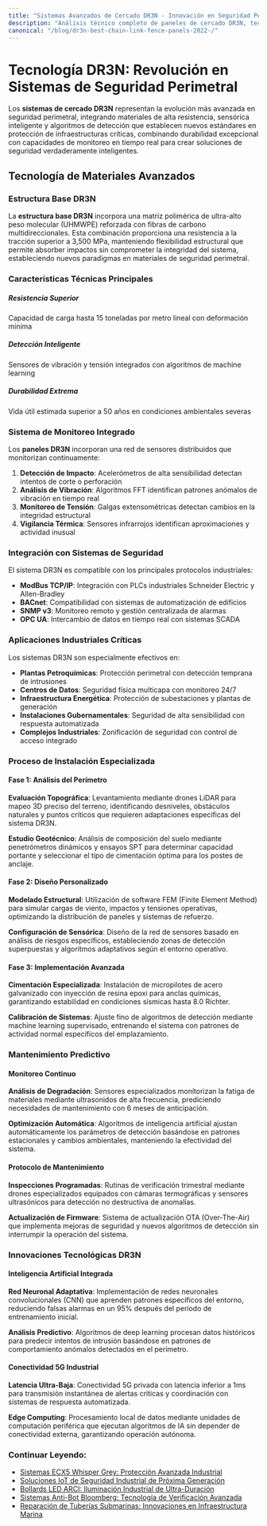 ```yaml
---
title: "Sistemas Avanzados de Cercado DR3N - Innovación en Seguridad Perimetral 2025"
description: "Análisis técnico completo de paneles de cercado DR3N, tecnologías de seguridad perimetral, materiales avanzados y sistemas inteligentes de detección. Guía especializada en protección industrial."
canonical: "/blog/dr3n-best-chain-link-fence-panels-2022-/"
---
```


# Tecnología DR3N: Revolución en Sistemas de Seguridad Perimetral

Los **sistemas de cercado DR3N** representan la evolución más avanzada en seguridad perimetral, integrando materiales de alta resistencia, sensórica inteligente y algoritmos de detección que establecen nuevos estándares en protección de infraestructuras críticas, combinando durabilidad excepcional con capacidades de monitoreo en tiempo real para crear soluciones de seguridad verdaderamente inteligentes.

## Tecnología de Materiales Avanzados

### Estructura Base DR3N

La **estructura base DR3N** incorpora una matriz polimérica de ultra-alto peso molecular (UHMWPE) reforzada con fibras de carbono multidireccionales. Esta combinación proporciona una resistencia a la tracción superior a 3,500 MPa, manteniendo flexibilidad estructural que permite absorber impactos sin comprometer la integridad del sistema, estableciendo nuevos paradigmas en materiales de seguridad perimetral.

### Características Técnicas Principales

<div class="row">
<div class="col-md-4 mb-3">
<div class="card">
<div class="card-body">
<h5 class="card-title">Resistencia Superior</h5>
<p class="card-text">Capacidad de carga hasta 15 toneladas por metro lineal con deformación mínima</p>
</div>
</div>
</div>
<div class="col-md-4 mb-3">
<div class="card">
<div class="card-body">
<h5 class="card-title">Detección Inteligente</h5>
<p class="card-text">Sensores de vibración y tensión integrados con algoritmos de machine learning</p>
</div>
</div>
</div>
<div class="col-md-4 mb-3">
<div class="card">
<div class="card-body">
<h5 class="card-title">Durabilidad Extrema</h5>
<p class="card-text">Vida útil estimada superior a 50 años en condiciones ambientales severas</p>
</div>
</div>
</div>
</div>

### Sistema de Monitoreo Integrado

Los **paneles DR3N** incorporan una red de sensores distribuidos que monitorizan continuamente:

1. **Detección de Impacto**: Acelerómetros de alta sensibilidad detectan intentos de corte o perforación
2. **Análisis de Vibración**: Algoritmos FFT identifican patrones anómalos de vibración en tiempo real
3. **Monitoreo de Tensión**: Galgas extensométricas detectan cambios en la integridad estructural
4. **Vigilancia Térmica**: Sensores infrarrojos identifican aproximaciones y actividad inusual

### Integración con Sistemas de Seguridad

El sistema DR3N es compatible con los principales protocolos industriales:

- **ModBus TCP/IP**: Integración con PLCs industriales Schneider Electric y Allen-Bradley
- **BACnet**: Compatibilidad con sistemas de automatización de edificios
- **SNMP v3**: Monitoreo remoto y gestión centralizada de alarmas
- **OPC UA**: Intercambio de datos en tiempo real con sistemas SCADA

### Aplicaciones Industriales Críticas

Los sistemas DR3N son especialmente efectivos en:

- **Plantas Petroquímicas**: Protección perimetral con detección temprana de intrusiones
- **Centros de Datos**: Seguridad física multicapa con monitoreo 24/7
- **Infraestructura Energética**: Protección de subestaciones y plantas de generación
- **Instalaciones Gubernamentales**: Seguridad de alta sensibilidad con respuesta automatizada
- **Complejos Industriales**: Zonificación de seguridad con control de acceso integrado

### Proceso de Instalación Especializada

#### Fase 1: Análisis del Perímetro

**Evaluación Topográfica**: Levantamiento mediante drones LiDAR para mapeo 3D preciso del terreno, identificando desniveles, obstáculos naturales y puntos críticos que requieren adaptaciones específicas del sistema DR3N.

**Estudio Geotécnico**: Análisis de composición del suelo mediante penetrómetros dinámicos y ensayos SPT para determinar capacidad portante y seleccionar el tipo de cimentación óptima para los postes de anclaje.

#### Fase 2: Diseño Personalizado

**Modelado Estructural**: Utilización de software FEM (Finite Element Method) para simular cargas de viento, impactos y tensiones operativas, optimizando la distribución de paneles y sistemas de refuerzo.

**Configuración de Sensórica**: Diseño de la red de sensores basado en análisis de riesgos específicos, estableciendo zonas de detección superpuestas y algoritmos adaptativos según el entorno operativo.

#### Fase 3: Implementación Avanzada

**Cimentación Especializada**: Instalación de micropilotes de acero galvanizado con inyección de resina epoxi para anclas químicas, garantizando estabilidad en condiciones sísmicas hasta 8.0 Richter.

**Calibración de Sistemas**: Ajuste fino de algoritmos de detección mediante machine learning supervisado, entrenando el sistema con patrones de actividad normal específicos del emplazamiento.

### Mantenimiento Predictivo

#### Monitoreo Continuo

**Análisis de Degradación**: Sensores especializados monitorizan la fatiga de materiales mediante ultrasonidos de alta frecuencia, prediciendo necesidades de mantenimiento con 6 meses de anticipación.

**Optimización Automática**: Algoritmos de inteligencia artificial ajustan automáticamente los parámetros de detección basándose en patrones estacionales y cambios ambientales, manteniendo la efectividad del sistema.

#### Protocolo de Mantenimiento

**Inspecciones Programadas**: Rutinas de verificación trimestral mediante drones especializados equipados con cámaras termográficas y sensores ultrasónicos para detección no destructiva de anomalías.

**Actualización de Firmware**: Sistema de actualización OTA (Over-The-Air) que implementa mejoras de seguridad y nuevos algoritmos de detección sin interrumpir la operación del sistema.

### Innovaciones Tecnológicas DR3N

#### Inteligencia Artificial Integrada

**Red Neuronal Adaptativa**: Implementación de redes neuronales convolucionales (CNN) que aprenden patrones específicos del entorno, reduciendo falsas alarmas en un 95% después del período de entrenamiento inicial.

**Análisis Predictivo**: Algoritmos de deep learning procesan datos históricos para predecir intentos de intrusión basándose en patrones de comportamiento anómalos detectados en el perímetro.

#### Conectividad 5G Industrial

**Latencia Ultra-Baja**: Conectividad 5G privada con latencia inferior a 1ms para transmisión instantánea de alertas críticas y coordinación con sistemas de respuesta automatizada.

**Edge Computing**: Procesamiento local de datos mediante unidades de computación periférica que ejecutan algoritmos de IA sin depender de conectividad externa, garantizando operación autónoma.

<div class="row related-articles mt-5">
<div class="col-12">
<h3>Continuar Leyendo:</h3>
<ul class="list-unstyled">
<li><a href="/blog/ecx5-whisper-and-grey-hk-campaign-x-protection-beyond-imagination/">Sistemas ECX5 Whisper Grey: Protección Avanzada Industrial</a></li>
<li><a href="/blog/3luM-top-industrial-iot-security-solutions-/">Soluciones IoT de Seguridad Industrial de Próxima Generación</a></li>
<li><a href="/blog/5-ji-new-updated-arci-extreme-life-led-bollard-light-ein-presswire/">Bollards LED ARCI: Iluminación Industrial de Ultra-Duración</a></li>
<li><a href="/blog/sistemas-anti-bot-bloomberg-proteccion-digital/">Sistemas Anti-Bot Bloomberg: Tecnología de Verificación Avanzada</a></li>
<li><a href="/blog/frequent-breaks-in-undersea-pipelines-mean-fixes-are-possible/">Reparación de Tuberías Submarinas: Innovaciones en Infraestructura Marina</a></li>
</ul>
</div>
</div> 